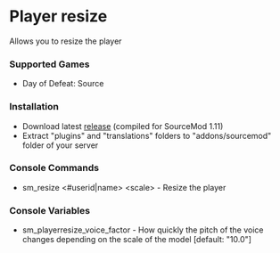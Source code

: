 # Player resize

Allows you to resize the player

### Supported Games

* Day of Defeat: Source

### Installation

* Download latest [release](https://github.com/dronelektron/player-resize/releases) (compiled for SourceMod 1.11)
* Extract "plugins" and "translations" folders to "addons/sourcemod" folder of your server

### Console Commands

* sm_resize \<#userid|name\> \<scale\> - Resize the player

### Console Variables

* sm_playerresize_voice_factor - How quickly the pitch of the voice changes depending on the scale of the model [default: "10.0"]
